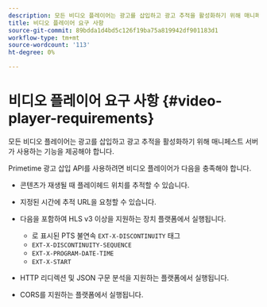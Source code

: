 ```yaml
---
description: 모든 비디오 플레이어는 광고를 삽입하고 광고 추적을 활성화하기 위해 매니페스트 서버가 사용하는 기능을 제공해야 합니다.
title: 비디오 플레이어 요구 사항
source-git-commit: 89bdda1d4bd5c126f19ba75a819942df901183d1
workflow-type: tm+mt
source-wordcount: '113'
ht-degree: 0%

---
```



# 비디오 플레이어 요구 사항 {#video-player-requirements}

모든 비디오 플레이어는 광고를 삽입하고 광고 추적을 활성화하기 위해 매니페스트 서버가 사용하는 기능을 제공해야 합니다.

Primetime 광고 삽입 API를 사용하려면 비디오 플레이어가 다음을 충족해야 합니다.

* 콘텐츠가 재생될 때 플레이헤드 위치를 추적할 수 있습니다.
* 지정된 시간에 추적 URL을 요청할 수 있습니다.
* 다음을 포함하여 HLS v3 이상을 지원하는 장치 플랫폼에서 실행됩니다.

   * 로 표시된 PTS 불연속 `EXT-X-DISCONTINUITY` 태그
   * `EXT-X-DISCONTINUITY-SEQUENCE`
   * `EXT-X-PROGRAM-DATE-TIME`
   * `EXT-X-START`

* HTTP 리디렉션 및 JSON 구문 분석을 지원하는 플랫폼에서 실행됩니다.
* CORS를 지원하는 플랫폼에서 실행됩니다.
